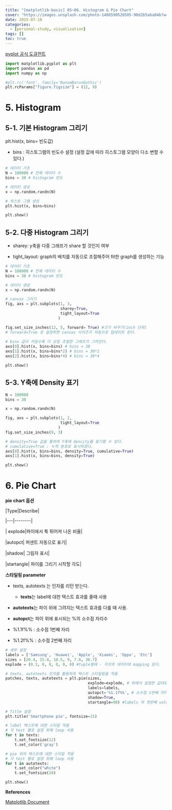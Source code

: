 ```yaml
---
title: "[matplotlib-basic] 05~06. Histogram & Pie Chart"
cover: "https://images.unsplash.com/photo-1488590528505-98d2b5aba04b?w=1920&h=1080&fit=crop"
date: 2025-07-18
categories:
  - [personal-study, visualization]
tags: []
toc: true
---
```


[pyplot 공식 도큐먼트](https://matplotlib.org/api/_as_gen/matplotlib.pyplot.plot.html#matplotlib.pyplot.plot)

```python
import matplotlib.pyplot as plt
import pandas as pd
import numpy as np
```

```python
#plt.rc('font', family='NanumBarunGothic') 
plt.rcParams["figure.figsize"] = (12, 9)
```

# 5. Histogram

## 5-1. 기본 Histogram 그리기

plt.hist(x, bins= 빈도값) 

- bins : 히스토그램의 빈도수 설정 (설정 값에 따라 히스토그램 모양이 다소 변할 수 있다.)

```python
# 데이터 기초 
N = 100000 # 전체 데이터 수
bins = 30 # histogram 빈도

# 데이터 생성
x = np.random.randn(N)

# 히스토 그램 생성
plt.hist(x, bins=bins)

plt.show()
```



## 5-2. 다중 Histogram 그리기

* sharey: y축을 다중 그래프가 share 할 것인지 여부

* tight_layout: graph의 배치를 자동으로 조절해주어 fit한 graph를 생성하는 기능

```python
# 데이터 기초 
N = 100000 # 전체 데이터 수
bins = 30 # histogram 빈도

# 데이터 생성
x = np.random.randn(N)

# canvas 그리기
fig, axs = plt.subplots(1, 3, 
                        sharey=True, 
                        tight_layout=True
                       )

fig.set_size_inches(12, 5, forward= True) #크기 바꾸기(inch 단위)
# forward=True 로 설정하면 canvas 사이즈가 자동으로 업데이트 된다.
    
# bins 값이 커질수록 더 오밀 조밀한 그래프가 그려진다.
axs[0].hist(x, bins=bins) # bins = 30
axs[1].hist(x, bins=bins*2) # bins = 30*2
axs[2].hist(x, bins=bins*4) # bins = 30*4

plt.show()
```



## 5-3. Y축에 Density 표기

```python
N = 100000
bins = 30

x = np.random.randn(N)

fig, axs = plt.subplots(1, 2, 
                        tight_layout=True
                       )
fig.set_size_inches(9, 3)

# density=True 값을 통하여 Y축에 density를 표기할 수 있다.
# cumulative=True : 누적 분포로 표시하겠다.
axs[0].hist(x, bins=bins, density=True, cumulative=True)
axs[1].hist(x, bins=bins, density=True)

plt.show()
```



# 6. Pie Chart 

**pie chart 옵션**

|Type|Describe|

|---|--------|

| explode|파이에서 툭 튀어져 나온 비율|

|autopct| 퍼센트 자동으로 표기|

|shadow| 그림자 표시|

|startangle| 파이를 그리기 시작할 각도|

**스타일링 parameter**

- texts, autotexts 는 인자를 리턴 받는다.
  - **texts**는 label에 대한 텍스트 효과를 줄때 사용

- **autotexts**는 파이 위에 그려지는 텍스트 효과를 다룰 때 사용.

- **autopct**는 파이 위에 표시되는 %의 소수점 자리수
- %1.1f%% : 소수점 1번째 자리
    
- %1.2f%% : 소수점 2번째 자리

```python
# 세부 설정
labels = ['Samsung', 'Huawei', 'Apple', 'Xiaomi', 'Oppo', 'Etc']
sizes = [20.4, 15.8, 10.5, 9, 7.6, 36.7]
explode = (0.3, 0, 0, 0, 0, 0) #tuple형태 - 각각의 데이터와 mapping 된다.

# texts, autotexts 인자를 활용하여 텍스트 스타일링을 적용
patches, texts, autotexts = plt.pie(sizes, 
                                    explode=explode, # 위에서 설정한 값대로 중심점에서 멀어진다.(튀어 나가는 정도) 
                                    labels=labels,  
                                    autopct='%1.1f%%', # 소수점 1번째 자리까지
                                    shadow=True, 
                                    startangle=90) #labels 의 첫번째 value인 samsung이 그려질 위치

# Title 설정
plt.title('Smartphone pie', fontsize=15)

# label 텍스트에 대한 스타일 적용
# 각 test 별로 설정 위해 loop 사용
for t in texts:
    t.set_fontsize(12)
    t.set_color('gray')

# pie 위의 텍스트에 대한 스타일 적용
# 각 test 별로 설정 위해 loop 사용
for t in autotexts:
    t.set_color("white")
    t.set_fontsize(18)

plt.show()
```



**References**

[Matplotlib Document](https://matplotlib.org/)


